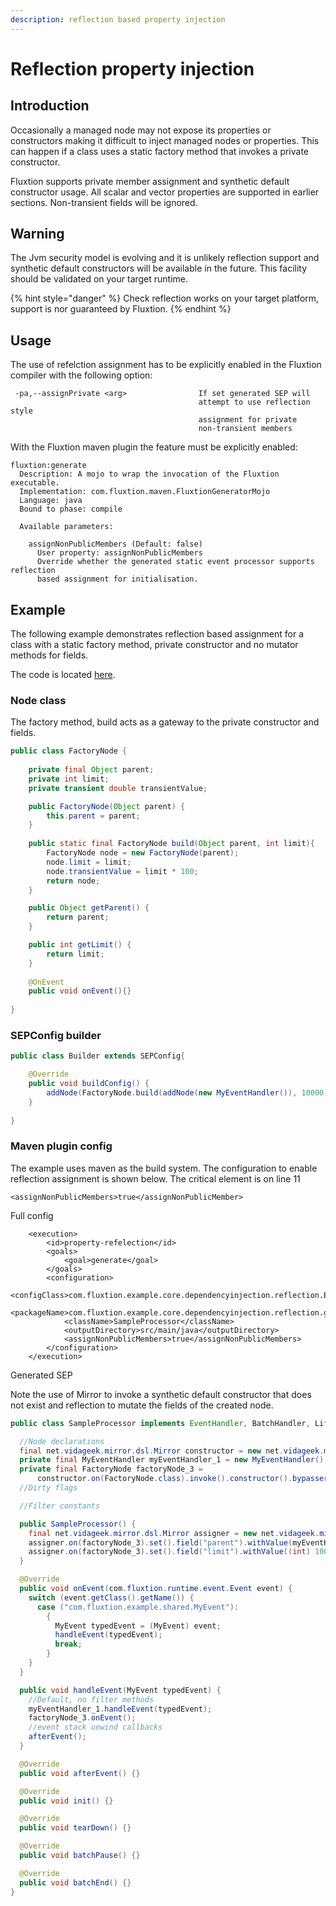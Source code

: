 ```yaml
---
description: reflection based property injection
---
```


# Reflection property injection

## Introduction

Occasionally a managed node may not expose its properties or constructors making it difficult to inject managed nodes or properties. This can happen if a class uses a static factory method that invokes a private constructor. 

Fluxtion supports private member assignment and synthetic default constructor usage. All scalar and vector properties are supported in earlier sections. Non-transient fields will be ignored.

## Warning

The Jvm security model is evolving and it is unlikely reflection support and synthetic default constructors will be available in the future. This facility should be validated on your target runtime.

{% hint style="danger" %}
Check reflection works on your target platform, support is nor guaranteed by Fluxtion.
{% endhint %}

## Usage

The use of refelction assignment has to be explicitly enabled in the Fluxtion compiler with the following option:

```text
 -pa,--assignPrivate <arg>                If set generated SEP will
                                          attempt to use reflection style
                                          assignment for private
                                          non-transient members
```

With the Fluxtion maven plugin the feature must be explicitly enabled:

```markup
fluxtion:generate
  Description: A mojo to wrap the invocation of the Fluxtion executable.
  Implementation: com.fluxtion.maven.FluxtionGeneratorMojo
  Language: java
  Bound to phase: compile
​
  Available parameters:
​
    assignNonPublicMembers (Default: false)
      User property: assignNonPublicMembers
      Override whether the generated static event processor supports reflection
      based assignment for initialisation.
```

## Example

The following example demonstrates reflection based assignment for a class with a static factory method, private constructor and no mutator methods for fields.

The code is located [here](https://github.com/v12technology/fluxtion/tree/develop/examples/documentation-examples/src/main/java/com/fluxtion/example/core/dependencyinjection/reflection).

### Node class

The factory method, build acts as a gateway to the private constructor and fields.

```java
public class FactoryNode {  
    
    private final Object parent;
    private int limit;
    private transient double transientValue;

    public FactoryNode(Object parent) {
        this.parent = parent;
    }
    
    public static final FactoryNode build(Object parent, int limit){
        FactoryNode node = new FactoryNode(parent);
        node.limit = limit;
        node.transientValue = limit * 100;
        return node;
    }

    public Object getParent() {
        return parent;
    }

    public int getLimit() {
        return limit;
    }
    
    @OnEvent
    public void onEvent(){}
    
}
```

### SEPConfig builder

```java
public class Builder extends SEPConfig{

    @Override
    public void buildConfig() {
        addNode(FactoryNode.build(addNode(new MyEventHandler()), 10000));
    }
    
}
```

### Maven plugin config

The example uses maven as the build system. The configuration to enable reflection assignment is shown below. The critical element is on line 11

```markup
<assignNonPublicMembers>true</assignNonPublicMember>
```

Full config

```markup
    <execution>
        <id>property-refelection</id>
        <goals>
            <goal>generate</goal>
        </goals>
        <configuration>
            <configClass>com.fluxtion.example.core.dependencyinjection.reflection.Builder</configClass>
            <packageName>com.fluxtion.example.core.dependencyinjection.reflection.generated</packageName>
            <className>SampleProcessor</className>
            <outputDirectory>src/main/java</outputDirectory>
            <assignNonPublicMembers>true</assignNonPublicMembers>
        </configuration>
    </execution>
```

Generated SEP

Note the use of Mirror to invoke a synthetic default constructor that does not exist and reflection to mutate the fields of the created node.

```java
public class SampleProcessor implements EventHandler, BatchHandler, Lifecycle {

  //Node declarations
  final net.vidageek.mirror.dsl.Mirror constructor = new net.vidageek.mirror.dsl.Mirror();
  private final MyEventHandler myEventHandler_1 = new MyEventHandler();
  private final FactoryNode factoryNode_3 =
      constructor.on(FactoryNode.class).invoke().constructor().bypasser();
  //Dirty flags

  //Filter constants

  public SampleProcessor() {
    final net.vidageek.mirror.dsl.Mirror assigner = new net.vidageek.mirror.dsl.Mirror();
    assigner.on(factoryNode_3).set().field("parent").withValue(myEventHandler_1);
    assigner.on(factoryNode_3).set().field("limit").withValue((int) 10000);
  }

  @Override
  public void onEvent(com.fluxtion.runtime.event.Event event) {
    switch (event.getClass().getName()) {
      case ("com.fluxtion.example.shared.MyEvent"):
        {
          MyEvent typedEvent = (MyEvent) event;
          handleEvent(typedEvent);
          break;
        }
    }
  }

  public void handleEvent(MyEvent typedEvent) {
    //Default, no filter methods
    myEventHandler_1.handleEvent(typedEvent);
    factoryNode_3.onEvent();
    //event stack unwind callbacks
    afterEvent();
  }

  @Override
  public void afterEvent() {}

  @Override
  public void init() {}

  @Override
  public void tearDown() {}

  @Override
  public void batchPause() {}

  @Override
  public void batchEnd() {}
}
```

